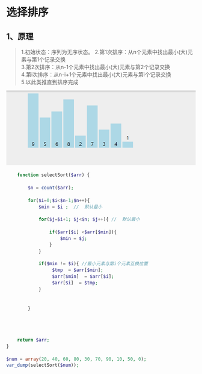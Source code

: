 # 选择排序

## 1、原理
> 1.初始状态：序列为无序状态。
     2.第1次排序：从n个元素中找出最小(大)元素与第1个记录交换  
     3.第2次排序：从n-1个元素中找出最小(大)元素与第2个记录交换  
     4.第i次排序：从n-i+1个元素中找出最小(大)元素与第i个记录交换  
    5.以此类推直到排序完成  
    
![](./image/2.gif)

```php
    function selectSort($arr) {
        
        $n = count($arr);
        
        for($i=0;$i<$n-1;$n++){
            $min = $i ;  //  默认最小
            
            for($j=$i+1; $j<$n; $j++){ //  默认最小
                
                if($arr[$i] <$arr[$min]){
                    $min = $j;
                }
            }
                
            if($min != $i){ //最小元素与第i个元素互换位置
                 $tmp  = $arr[$min];
                 $arr[$min]  = $arr[$i];
                 $arr[$i]  = $tmp;
            }
                
            
        }
            
        
        
 
    return $arr;
}
 
$num = array(20, 40, 60, 80, 30, 70, 90, 10, 50, 0);
var_dump(selectSort($num));

```